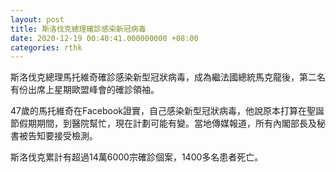 ```yaml
---
layout: post
title: 斯洛伐克總理確診感染新冠病毒
date: 2020-12-19 00:40:41.000000000 +08:00
categories: rthk
---
```


斯洛伐克總理馬托維奇確診感染新型冠狀病毒，成為繼法國總統馬克龍後，第二名有份出席上星期歐盟峰會的確診領袖。

47歲的馬托維奇在Facebook證實，自己感染新型冠狀病毒，他說原本打算在聖誕節假期期間，到醫院幫忙，現在計劃可能有變。當地傳媒報道，所有內閣部長及秘書被告知要接受檢測。

斯洛伐克累計有超過14萬6000宗確診個案，1400多名患者死亡。
